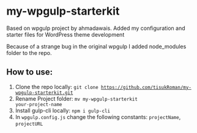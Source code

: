 # my-wpgulp-starterkit

Based on wpgulp project by ahmadawais. Added my configuration and starter files for WordPress theme development

Because of a strange bug in the original wpgulp I added node_modules folder to the repo.



## How to use:

1. Clone the repo locally: <code>git clone https://github.com/tisukRoman/my-wpgulp-starterkit.git</code>
2. Rename Project folder: <code>mv my-wpgulp-starterkit your-project-name</code>
3. Install gulp-cli locally: <code>npm i gulp-cli</code>
4. In <code>wpgulp.config.js</code> change the following constants: <code>projectName</code>, <code>projectURL</code>
